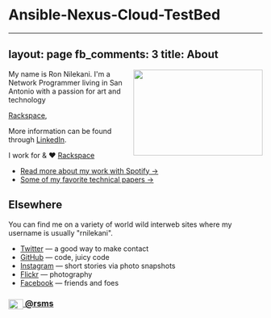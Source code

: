 # Ansible-Nexus-Cloud-TestBed

---
layout: page
fb_comments: 3
title: About
---

<img src="https://www.facebook.com/photo.php?fbid=10155372671510167&set=a.10150275764785167.486333.528720166&type=1&theater" width="256" height="170" align="right">

My name is Ron Nilekani. I'm a Network Programmer living in San Antonio with a passion for art and technology

[Rackspace](http://rackspace.com),

More information can be found through [LinkedIn](http://www.linkedin.com/in/ronnilekani).

I work for & ♥ [Rackspace](http://rackspace.com/)

- [Read more about my work with Spotify &rarr;](/about/spotify/)
- [Some of my favorite technical papers &rarr;](https://www.dropbox.com/sh/is0sy5350lr4v9j/AADQlhVSQcRw6vCNKQgGWelqa)


## Elsewhere

You can find me on a variety of world wild interweb sites where my username is usually "rnilekani".

- [Twitter](http://twitter.com/rnilekani) — a good way to make contact
- [GitHub](https://github.com/rnilekani) — code, juicy code
- [Instagram](http://instagram.com/) — short stories via photo snapshots
- [Flickr](http://www.flickr.com/photos/rsms/) — photography
- [Facebook](http://www.facebook.com/raunaqnilekani) — friends and foes

### [<img src="/res/twitter.png" width="29" height="20" style="display:inline-block;vertical-align:middle"> @rsms](http://twitter.com/rsms)

